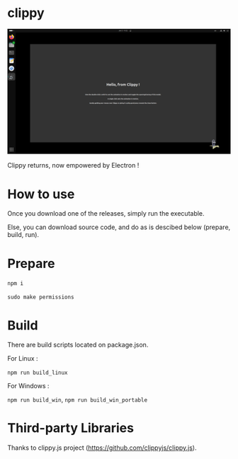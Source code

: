 # clippy

![Screenshot](./assets/img/screenshot1.png)

Clippy returns, now empowered by Electron !

# How to use

Once you download one of the releases, simply run the executable.

Else, you can download source code, and do as is descibed below (prepare, build, run).

# Prepare

`npm i`

`sudo make permissions`

# Build

There are build scripts located on package.json.

For Linux :

`npm run build_linux`

For Windows :

`npm run build_win`, `npm run build_win_portable`

# Third-party Libraries

Thanks to clippy.js project (https://github.com/clippyjs/clippy.js).
